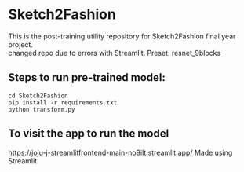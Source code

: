# Sketch2Fashion

This is the post-training utility repository for Sketch2Fashion final year project.  
changed repo due to errors with Streamlit.
Preset: resnet_9blocks

## Steps to run pre-trained model:
```console
cd Sketch2Fashion
pip install -r requirements.txt
python transform.py
```

## To visit the app to run the model
https://joju-j-streamlitfrontend-main-no9ilt.streamlit.app/
Made using Streamlit
